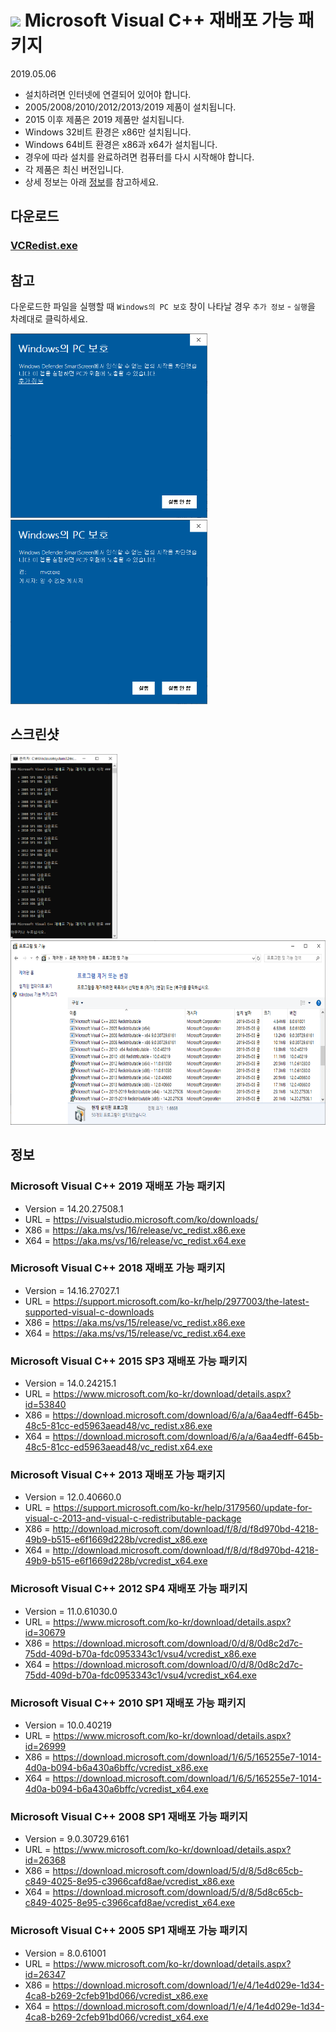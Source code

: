 <h1><img src="./images/logo.ico" height="25"> Microsoft Visual C++ 재배포 가능 패키지</h1>

2019.05.06
- 설치하려면 인터넷에 연결되어 있어야 합니다.
- 2005/2008/2010/2012/2013/2019 제품이 설치됩니다.
- 2015 이후 제품은 2019 제품만 설치됩니다.
- Windows 32비트 환경은 x86만 설치됩니다.
- Windows 64비트 환경은 x86과 x64가 설치됩니다.
- 경우에 따라 설치를 완료하려면 컴퓨터를 다시 시작해야 합니다.
- 각 제품은 최신 버전입니다.
- 상세 정보는 아래 [정보](#정보)를 참고하세요.

## 다운로드
### [VCRedist.exe](https://raw.githubusercontent.com/ssokka/Windows/master/VCRedist/VCRedist.exe)

## 참고
다운로드한 파일을 실행할 때 `Windows의 PC 보호` 창이 나타날 경우 `추가 정보` - `실행`을 차례대로 클릭하세요.
<div>
  <img src="./images/reference-01.png" height="295">
  <img src="./images/reference-02.png" height="295">
</div>

## 스크린샷
<div>
  <img src="./images/screenshot-01.png" height="295">
  <img src="./images/screenshot-02.png" height="295">
</div>

## 정보
### Microsoft Visual C++ 2019 재배포 가능 패키지
- Version = 14.20.27508.1
- URL = https://visualstudio.microsoft.com/ko/downloads/
- X86 = https://aka.ms/vs/16/release/vc_redist.x86.exe
- X64 = https://aka.ms/vs/16/release/vc_redist.x64.exe
### Microsoft Visual C++ 2018 재배포 가능 패키지
- Version = 14.16.27027.1
- URL = https://support.microsoft.com/ko-kr/help/2977003/the-latest-supported-visual-c-downloads
- X86 = https://aka.ms/vs/15/release/vc_redist.x86.exe
- X64 = https://aka.ms/vs/15/release/vc_redist.x64.exe
### Microsoft Visual C++ 2015 SP3 재배포 가능 패키지
- Version = 14.0.24215.1
- URL = https://www.microsoft.com/ko-kr/download/details.aspx?id=53840
- X86 = https://download.microsoft.com/download/6/a/a/6aa4edff-645b-48c5-81cc-ed5963aead48/vc_redist.x86.exe
- X64 = https://download.microsoft.com/download/6/a/a/6aa4edff-645b-48c5-81cc-ed5963aead48/vc_redist.x64.exe
### Microsoft Visual C++ 2013 재배포 가능 패키지
- Version = 12.0.40660.0
- URL = https://support.microsoft.com/ko-kr/help/3179560/update-for-visual-c-2013-and-visual-c-redistributable-package
- X86 = http://download.microsoft.com/download/f/8/d/f8d970bd-4218-49b9-b515-e6f1669d228b/vcredist_x86.exe
- X64 = http://download.microsoft.com/download/f/8/d/f8d970bd-4218-49b9-b515-e6f1669d228b/vcredist_x64.exe
### Microsoft Visual C++ 2012 SP4 재배포 가능 패키지
- Version = 11.0.61030.0
- URL = https://www.microsoft.com/ko-kr/download/details.aspx?id=30679
- X86 = https://download.microsoft.com/download/0/d/8/0d8c2d7c-75dd-409d-b70a-fdc0953343c1/vsu4/vcredist_x86.exe
- X64 = https://download.microsoft.com/download/0/d/8/0d8c2d7c-75dd-409d-b70a-fdc0953343c1/vsu4/vcredist_x64.exe
### Microsoft Visual C++ 2010 SP1 재배포 가능 패키지
- Version = 10.0.40219
- URL = https://www.microsoft.com/ko-kr/download/details.aspx?id=26999
- X86 = https://download.microsoft.com/download/1/6/5/165255e7-1014-4d0a-b094-b6a430a6bffc/vcredist_x86.exe
- X64 = https://download.microsoft.com/download/1/6/5/165255e7-1014-4d0a-b094-b6a430a6bffc/vcredist_x64.exe
### Microsoft Visual C++ 2008 SP1 재배포 가능 패키지
- Version = 9.0.30729.6161
- URL = https://www.microsoft.com/ko-kr/download/details.aspx?id=26368
- X86 = https://download.microsoft.com/download/5/d/8/5d8c65cb-c849-4025-8e95-c3966cafd8ae/vcredist_x86.exe
- X64 = https://download.microsoft.com/download/5/d/8/5d8c65cb-c849-4025-8e95-c3966cafd8ae/vcredist_x64.exe
### Microsoft Visual C++ 2005 SP1 재배포 가능 패키지
- Version = 8.0.61001
- URL = https://www.microsoft.com/ko-kr/download/details.aspx?id=26347
- X86 = https://download.microsoft.com/download/1/e/4/1e4d029e-1d34-4ca8-b269-2cfeb91bd066/vcredist_x86.exe
- X64 = https://download.microsoft.com/download/1/e/4/1e4d029e-1d34-4ca8-b269-2cfeb91bd066/vcredist_x64.exe